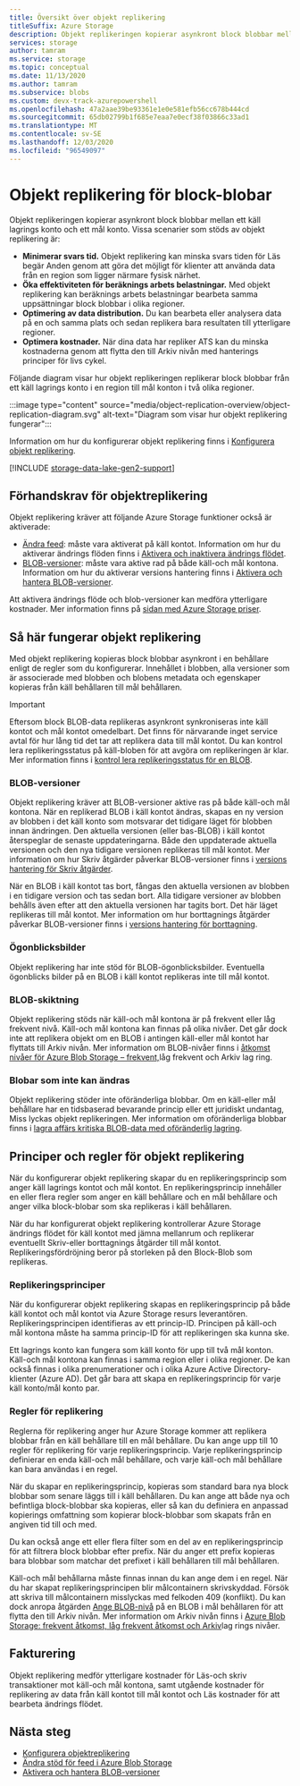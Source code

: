 ```yaml
---
title: Översikt över objekt replikering
titleSuffix: Azure Storage
description: Objekt replikeringen kopierar asynkront block blobbar mellan ett käll lagrings konto och ett mål konto. Använd objekt replikering för att minimera svars tiden för Läs begär Anden, för att öka effektiviteten för beräknings arbets belastningar, optimera data distribution och minimera kostnaderna.
services: storage
author: tamram
ms.service: storage
ms.topic: conceptual
ms.date: 11/13/2020
ms.author: tamram
ms.subservice: blobs
ms.custom: devx-track-azurepowershell
ms.openlocfilehash: 47a2aae39be93361e1e0e581efb56cc678b444cd
ms.sourcegitcommit: 65db02799b1f685e7eaa7e0ecf38f03866c33ad1
ms.translationtype: MT
ms.contentlocale: sv-SE
ms.lasthandoff: 12/03/2020
ms.locfileid: "96549097"
---
```

# <a name="object-replication-for-block-blobs"></a>Objekt replikering för block-blobar

Objekt replikeringen kopierar asynkront block blobbar mellan ett käll lagrings konto och ett mål konto. Vissa scenarier som stöds av objekt replikering är:

- **Minimerar svars tid.** Objekt replikering kan minska svars tiden för Läs begär Anden genom att göra det möjligt för klienter att använda data från en region som ligger närmare fysisk närhet.
- **Öka effektiviteten för beräknings arbets belastningar.** Med objekt replikering kan beräknings arbets belastningar bearbeta samma uppsättningar block blobbar i olika regioner.
- **Optimering av data distribution.** Du kan bearbeta eller analysera data på en och samma plats och sedan replikera bara resultaten till ytterligare regioner.
- **Optimera kostnader.** När dina data har repliker ATS kan du minska kostnaderna genom att flytta den till Arkiv nivån med hanterings principer för livs cykel.

Följande diagram visar hur objekt replikeringen replikerar block blobbar från ett käll lagrings konto i en region till mål konton i två olika regioner.

:::image type="content" source="media/object-replication-overview/object-replication-diagram.svg" alt-text="Diagram som visar hur objekt replikering fungerar":::

Information om hur du konfigurerar objekt replikering finns i [Konfigurera objekt replikering](object-replication-configure.md).

[!INCLUDE [storage-data-lake-gen2-support](../../../includes/storage-data-lake-gen2-support.md)]

## <a name="prerequisites-for-object-replication"></a>Förhandskrav för objektreplikering

Objekt replikering kräver att följande Azure Storage funktioner också är aktiverade:

- [Ändra feed](storage-blob-change-feed.md): måste vara aktiverat på käll kontot. Information om hur du aktiverar ändrings flöden finns i [Aktivera och inaktivera ändrings flödet](storage-blob-change-feed.md#enable-and-disable-the-change-feed).
- [BLOB-versioner](versioning-overview.md): måste vara aktive rad på både käll-och mål kontona. Information om hur du aktiverar versions hantering finns i [Aktivera och hantera BLOB-versioner](versioning-enable.md).

Att aktivera ändrings flöde och blob-versioner kan medföra ytterligare kostnader. Mer information finns på [sidan med Azure Storage priser](https://azure.microsoft.com/pricing/details/storage/).

## <a name="how-object-replication-works"></a>Så här fungerar objekt replikering

Med objekt replikering kopieras block blobbar asynkront i en behållare enligt de regler som du konfigurerar. Innehållet i blobben, alla versioner som är associerade med blobben och blobens metadata och egenskaper kopieras från käll behållaren till mål behållaren.

> [!IMPORTANT]
> Eftersom block BLOB-data replikeras asynkront synkroniseras inte käll kontot och mål kontot omedelbart. Det finns för närvarande inget service avtal för hur lång tid det tar att replikera data till mål kontot. Du kan kontrol lera replikeringsstatus på käll-bloben för att avgöra om replikeringen är klar. Mer information finns i [kontrol lera replikeringsstatus för en BLOB](object-replication-configure.md#check-the-replication-status-of-a-blob).

### <a name="blob-versioning"></a>BLOB-versioner

Objekt replikering kräver att BLOB-versioner aktive ras på både käll-och mål kontona. När en replikerad BLOB i käll kontot ändras, skapas en ny version av blobben i det käll konto som motsvarar det tidigare läget för blobben innan ändringen. Den aktuella versionen (eller bas-BLOB) i käll kontot återspeglar de senaste uppdateringarna. Både den uppdaterade aktuella versionen och den nya tidigare versionen replikeras till mål kontot. Mer information om hur Skriv åtgärder påverkar BLOB-versioner finns i [versions hantering för Skriv åtgärder](versioning-overview.md#versioning-on-write-operations).

När en BLOB i käll kontot tas bort, fångas den aktuella versionen av blobben i en tidigare version och tas sedan bort. Alla tidigare versioner av blobben behålls även efter att den aktuella versionen har tagits bort. Det här läget replikeras till mål kontot. Mer information om hur borttagnings åtgärder påverkar BLOB-versioner finns i [versions hantering för borttagning](versioning-overview.md#versioning-on-delete-operations).

### <a name="snapshots"></a>Ögonblicksbilder

Objekt replikering har inte stöd för BLOB-ögonblicksbilder. Eventuella ögonblicks bilder på en BLOB i käll kontot replikeras inte till mål kontot.

### <a name="blob-tiering"></a>BLOB-skiktning

Objekt replikering stöds när käll-och mål kontona är på frekvent eller låg frekvent nivå. Käll-och mål kontona kan finnas på olika nivåer. Det går dock inte att replikera objekt om en BLOB i antingen käll-eller mål kontot har flyttats till Arkiv nivån. Mer information om BLOB-nivåer finns i [åtkomst nivåer för Azure Blob Storage – frekvent,](storage-blob-storage-tiers.md)låg frekvent och Arkiv lag ring.

### <a name="immutable-blobs"></a>Blobar som inte kan ändras

Objekt replikering stöder inte oföränderliga blobbar. Om en käll-eller mål behållare har en tidsbaserad bevarande princip eller ett juridiskt undantag, Miss lyckas objekt replikeringen. Mer information om oföränderliga blobbar finns i [lagra affärs kritiska BLOB-data med oföränderlig lagring](storage-blob-immutable-storage.md).

## <a name="object-replication-policies-and-rules"></a>Principer och regler för objekt replikering

När du konfigurerar objekt replikering skapar du en replikeringsprincip som anger käll lagrings kontot och mål kontot. En replikeringsprincip innehåller en eller flera regler som anger en käll behållare och en mål behållare och anger vilka block-blobar som ska replikeras i käll behållaren.

När du har konfigurerat objekt replikering kontrollerar Azure Storage ändrings flödet för käll kontot med jämna mellanrum och replikerar eventuellt Skriv-eller borttagnings åtgärder till mål kontot. Replikeringsfördröjning beror på storleken på den Block-Blob som replikeras.

### <a name="replication-policies"></a>Replikeringsprinciper

När du konfigurerar objekt replikering skapas en replikeringsprincip på både käll kontot och mål kontot via Azure Storage resurs leverantören. Replikeringsprincipen identifieras av ett princip-ID. Principen på käll-och mål kontona måste ha samma princip-ID för att replikeringen ska kunna ske.

Ett lagrings konto kan fungera som käll konto för upp till två mål konton. Käll-och mål kontona kan finnas i samma region eller i olika regioner. De kan också finnas i olika prenumerationer och i olika Azure Active Directory-klienter (Azure AD). Det går bara att skapa en replikeringsprincip för varje käll konto/mål konto par.

### <a name="replication-rules"></a>Regler för replikering

Reglerna för replikering anger hur Azure Storage kommer att replikera blobbar från en käll behållare till en mål behållare. Du kan ange upp till 10 regler för replikering för varje replikeringsprincip. Varje replikeringsprincip definierar en enda käll-och mål behållare, och varje käll-och mål behållare kan bara användas i en regel.

När du skapar en replikeringsprincip, kopieras som standard bara nya block blobbar som senare läggs till i käll behållaren. Du kan ange att både nya och befintliga block-blobbar ska kopieras, eller så kan du definiera en anpassad kopierings omfattning som kopierar block-blobbar som skapats från en angiven tid till och med.

Du kan också ange ett eller flera filter som en del av en replikeringsprincip för att filtrera block blobbar efter prefix. När du anger ett prefix kopieras bara blobbar som matchar det prefixet i käll behållaren till mål behållaren.

Käll-och mål behållarna måste finnas innan du kan ange dem i en regel. När du har skapat replikeringsprincipen blir målcontainern skrivskyddad. Försök att skriva till målcontainern misslyckas med felkoden 409 (konflikt). Du kan dock anropa åtgärden [Ange BLOB-nivå](/rest/api/storageservices/set-blob-tier) på en BLOB i mål behållaren för att flytta den till Arkiv nivån. Mer information om Arkiv nivån finns i [Azure Blob Storage: frekvent åtkomst, låg frekvent åtkomst och Arkiv](storage-blob-storage-tiers.md#archive-access-tier)lag rings nivåer.

## <a name="billing"></a>Fakturering

Objekt replikering medför ytterligare kostnader för Läs-och skriv transaktioner mot käll-och mål kontona, samt utgående kostnader för replikering av data från käll kontot till mål kontot och Läs kostnader för att bearbeta ändrings flödet.

## <a name="next-steps"></a>Nästa steg

- [Konfigurera objektreplikering](object-replication-configure.md)
- [Ändra stöd för feed i Azure Blob Storage](storage-blob-change-feed.md)
- [Aktivera och hantera BLOB-versioner](versioning-enable.md)
